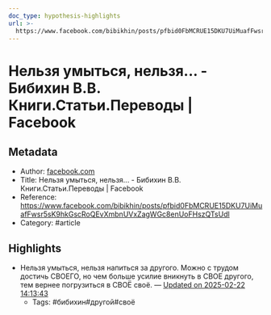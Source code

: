 ```yaml
---
doc_type: hypothesis-highlights
url: >-
  https://www.facebook.com/bibikhin/posts/pfbid0FbMCRUE15DKU7UiMuafFwsr5sK9hkGscRoQEvXmbnUVxZagWGc8enUoFHszQTsUdl
---
```

# Нельзя умыться, нельзя... - Бибихин В.В. Книги.Статьи.Переводы | Facebook

## Metadata
- Author: [facebook.com]()
- Title: Нельзя умыться, нельзя... - Бибихин В.В. Книги.Статьи.Переводы | Facebook
- Reference: https://www.facebook.com/bibikhin/posts/pfbid0FbMCRUE15DKU7UiMuafFwsr5sK9hkGscRoQEvXmbnUVxZagWGc8enUoFHszQTsUdl
- Category: #article

## Highlights
- Нельзя умыться, нельзя напиться за другого. Можно с трудом достичь СВОЕГО, но чем больше усилие вникнуть в СВОЕ другого, тем вернее погрузиться в СВОЁ своё. — [Updated on 2025-02-22 14:13:43](https://hyp.is/E9KbOPEOEe-atlcZ_OPudQ/www.facebook.com/bibikhin/posts/pfbid0FbMCRUE15DKU7UiMuafFwsr5sK9hkGscRoQEvXmbnUVxZagWGc8enUoFHszQTsUdl)
   - Tags: #бибихин#другой#своё

